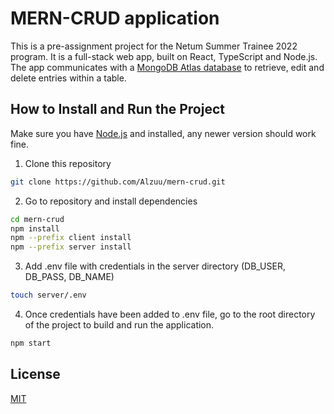 # MERN-CRUD application

This is a pre-assignment project for the Netum Summer Trainee 2022 program. It is a full-stack web app, built on React, TypeScript and Node.js. The app communicates with a [MongoDB Atlas database](https://www.mongodb.com/) to retrieve, edit and delete entries within a table.

## How to Install and Run the Project

Make sure you have [Node.js](https://nodejs.org/en/) and installed, any newer version should work fine.

1. Clone this repository

```bash
git clone https://github.com/Alzuu/mern-crud.git
```

2. Go to repository and install dependencies

```bash
cd mern-crud
npm install
npm --prefix client install
npm --prefix server install
```

3. Add .env file with credentials in the server directory (DB_USER, DB_PASS, DB_NAME)

```bash
touch server/.env
```

4. Once credentials have been added to .env file, go to the root directory of the project to build and run the application.

```bash
npm start
```

## License

[MIT](https://choosealicense.com/licenses/mit/)

